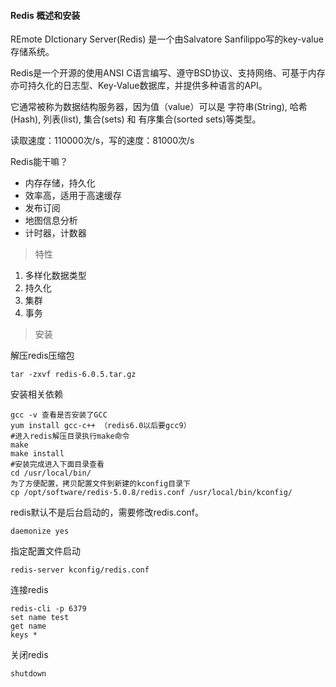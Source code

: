 #### Redis 概述和安装

REmote DIctionary Server(Redis) 是一个由Salvatore Sanfilippo写的key-value存储系统。

Redis是一个开源的使用ANSI C语言编写、遵守BSD协议、支持网络、可基于内存亦可持久化的日志型、Key-Value数据库，并提供多种语言的API。

它通常被称为数据结构服务器，因为值（value）可以是 字符串(String), 哈希(Hash), 列表(list), 集合(sets) 和 有序集合(sorted sets)等类型。

读取速度：110000次/s，写的速度：81000次/s

Redis能干嘛？

- 内存存储，持久化
- 效率高，适用于高速缓存
- 发布订阅
- 地图信息分析
- 计时器，计数器

> 特性

1. 多样化数据类型
2. 持久化
3. 集群
4. 事务

> 安装

解压redis压缩包
```
tar -zxvf redis-6.0.5.tar.gz
```
安装相关依赖
```
gcc -v 查看是否安装了GCC
yum install gcc-c++ （redis6.0以后要gcc9）
#进入redis解压目录执行make命令
make
make install
#安装完成进入下面目录查看
cd /usr/local/bin/
为了方便配置，拷贝配置文件到新建的kconfig目录下
cp /opt/software/redis-5.0.8/redis.conf /usr/local/bin/kconfig/
```

redis默认不是后台启动的，需要修改redis.conf。
```
daemonize yes
```

指定配置文件启动
```
redis-server kconfig/redis.conf
```

连接redis
```
redis-cli -p 6379
set name test
get name
keys *
```

关闭redis
```
shutdown
```
